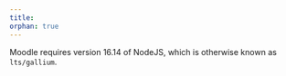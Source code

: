 ```yaml
---
title:
orphan: true
---
```


Moodle requires version 16.14 of NodeJS, which is otherwise known as `lts/gallium`.
